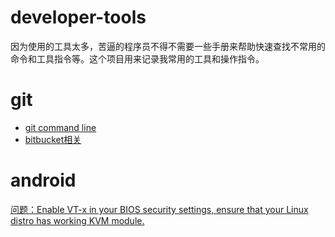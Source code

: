 # developer-tools  
因为使用的工具太多，苦逼的程序员不得不需要一些手册来帮助快速查找不常用的命令和工具指令等。这个项目用来记录我常用的工具和操作指令。  

# git  

* [git command line](/git/gitcommandline.md)
* [bitbucket相关](/git/bitbucketrelativeto.md)

# android  
[问题：Enable VT-x in your BIOS security settings, ensure that your Linux distro has working KVM module.](/android/androidstudio.md#vtx)
